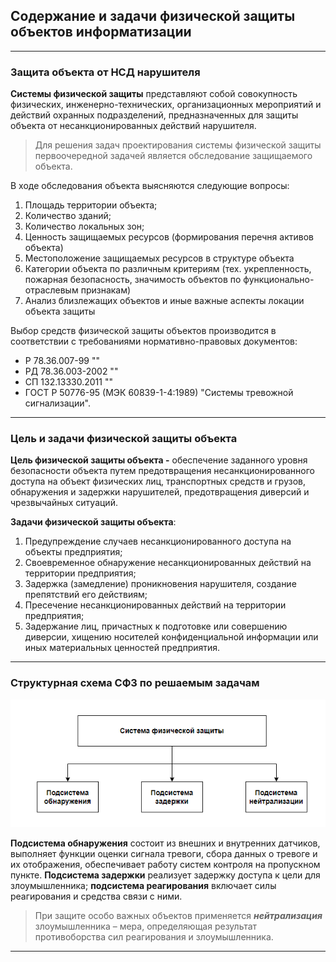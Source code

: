 ## Содержание и задачи физической защиты объектов информатизации
---
### Защита объекта от НСД нарушителя

**Системы физической защиты** представляют собой совокупность физических, инженерно-технических, организационных мероприятий и действий охранных подразделений, предназначенных для защиты объекта от несанкционированных действий нарушителя.

> Для решения задач проектирования системы физической защиты первоочередной задачей является обследование защищаемого объекта.

В ходе обследования объекта выясняются следующие вопросы:
1. Площадь территории объекта;
2. Количество зданий;
3. Количество локальных зон;
4. Ценность защищаемых ресурсов (формирования перечня активов объекта)
5. Местоположение защищаемых ресурсов в структуре объекта
6. Категории объекта по различным критериям (тех. укрепленность, пожарная безопасность, значимость объектов по функционально-отраслевым признакам)
7. Анализ близлежащих объектов и иные важные аспекты локации объекта защиты

Выбор средств физической защиты объектов производится в соответствии с требованиями нормативно-правовых документов:
- Р 78.36.007-99 ""
- РД 78.36.003-2002 ""
- СП 132.13330.2011 ""
- ГОСТ Р 50776-95 (МЭК 60839-1-4:1989) "Системы тревожной сигнализации".
---
### Цель и задачи физической защиты объекта

**Цель физической защиты объекта -** обеспечение заданного уровня безопасности объекта путем предотвращения несанкционированного доступа на объект физических лиц, транспортных средств и грузов, обнаружения и задержки нарушителей, предотвращения диверсий и чрезвычайных ситуаций.

**Задачи физической защиты объекта**:
1. Предупреждение случаев несанкционированного доступа на объекты предприятия;
2. Своевременное обнаружение несанкционированных действий на территории предприятия;
3. Задержка (замедление) проникновения нарушителя, создание препятствий его действиям;
4. Пресечение несанкционированных действий на территории предприятия;
5. Задержание лиц, причастных к подготовке или совершению диверсии, хищению носителей конфиденциальной информации или иных материальных ценностей предприятия.
---
### Структурная схема СФЗ по решаемым задачам

![ScreenShot](screenshots/1.png)

**Подсистема обнаружения** состоит из внешних и внутренних датчиков, выполняет функции оценки сигнала тревоги, сбора данных о тревоге и их отображения, обеспечивает работу систем контроля на пропускном пункте. **Подсистема задержки** реализует задержку доступа к цели для злоумышленника; **подсистема реагирования** включает силы реагирования и средства связи с ними.

> При защите особо важных объектов применяется **_нейтрализация_** злоумышленника – мера, определяющая результат противоборства сил реагирования и злоумышленника.
---
